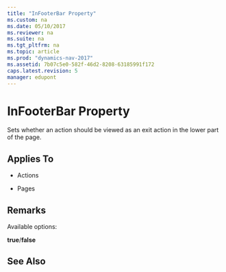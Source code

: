```yaml
---
title: "InFooterBar Property"
ms.custom: na
ms.date: 05/10/2017
ms.reviewer: na
ms.suite: na
ms.tgt_pltfrm: na
ms.topic: article
ms.prod: "dynamics-nav-2017"
ms.assetid: 7b07c5e0-582f-46d2-8208-63185991f172
caps.latest.revision: 5
manager: edupont
---
```

# InFooterBar Property
Sets whether an action should be viewed as an exit action in the lower part of the page.  
  
## Applies To  
  
-   Actions  
  
-   Pages  
  
## Remarks  
 Available options:  
  
 **true**/**false**
  
## See Also  
 
